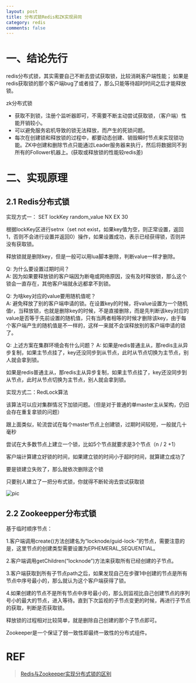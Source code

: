 ```yaml
---
layout: post
title: 分布式锁Redis和ZK实现异同
category: redis
comments: false
---
```


# 一、结论先行

redis分布式锁，其实需要自己不断去尝试获取锁，比较消耗客户端性能； 如果是redis获取锁的那个客户端bug了或者挂了，那么只能等待超时时间之后才能释放锁。

zk分布式锁

- 获取不到锁，注册个监听器即可，不需要不断主动尝试获取锁，（客户端）性能开销较小。
- 可以避免服务宕机导致的锁无法释放，而产生的死锁问题。
- 每次在创建锁和释放锁的过程中，都要动态创建、销毁瞬时节点来实现锁功能。ZK中创建和删除节点只能通过Leader服务器来执行，然后将数据同不到所有的Follower机器上。(获取或释放锁的性能较redis差)

# 二、实现原理

## 2.1 Redis分布式锁
实现方式一： SET lockKey random_value NX EX 30

根据lockKey区进行setnx（set not exist，如果key值为空，则正常设置，返回1，否则不会进行设置并返回0）操作，如果设置成功，表示已经获得锁，否则并没有获取锁。

释放锁就是删除key，但是一般可以用lua脚本删除，判断value一样才删除。

Q: 为什么要设置过期时间？  
A: 因为如果要释放锁的客户端因为断电或网络原因，没有及时释放锁，那么这个锁会一直存在，其他客户端就永远都拿不到锁。

Q: 为啥key对应的value要用随机值呢？  
A: 避免释放了别的客户端申请的锁。在设置key的时候，将value设置为一个随机值r，当释放锁，也就是删除key的时候，不是直接删除，而是先判断该key对应的value是否等于先前设置的随机值，只有当两者相等的时候才删除该key，由于每个客户端产生的随机值是不一样的，这样一来就不会误释放别的客户端申请的锁了。

Q: 上述方案在集群环境会有什么问题？
A: 如果是redis普通主从，那redis主从异步复制，如果主节点挂了，key还没同步到从节点，此时从节点切换为主节点，别人就会拿到锁。

如果是redis普通主从，那redis主从异步复制，如果主节点挂了，key还没同步到从节点，此时从节点切换为主节点，别人就会拿到锁。

实现方式二：RedLock算法

该算法可以应对集群情况下加锁问题。（但是对于普通的单master主从架构，仍旧会存在重复拿锁的问题）

跟上面类似，轮流尝试在每个master节点上创建锁，过期时间较短，一般就几十毫秒

尝试在大多数节点上建立一个锁，比如5个节点就要求是3个节点（n / 2 +1）

客户端计算建立好锁的时间，如果建立锁的时间小于超时时间，就算建立成功了

要是锁建立失败了，那么就依次删除这个锁

只要别人建立了一把分布式锁，你就得不断轮询去尝试获取锁

![pic](https://img2018.cnblogs.com/blog/720994/201812/720994-20181209150457361-385299448.png)


## 2.2 Zookeepper分布式锁
基于临时顺序节点：

1.客户端调用create()方法创建名为“locknode/guid-lock-”的节点，需要注意的是，这里节点的创建类型需要设置为EPHEMERAL_SEQUENTIAL。

2.客户端调用getChildren(“locknode”)方法来获取所有已经创建的子节点。

3.客户端获取到所有子节点path之后，如果发现自己在步骤1中创建的节点是所有节点中序号最小的，那么就认为这个客户端获得了锁。

4.如果创建的节点不是所有节点中序号最小的，那么则监视比自己创建节点的序列号小的最大的节点，进入等待。直到下次监视的子节点变更的时候，再进行子节点的获取，判断是否获取锁。

释放锁的过程相对比较简单，就是删除自己创建的那个子节点即可。

Zookeeper是一个保证了弱一致性即最终一致性的分布式组件。


# REF
> [Redis与Zookeeper实现分布式锁的区别](https://www.cnblogs.com/mengchunchen/p/9647756.html)